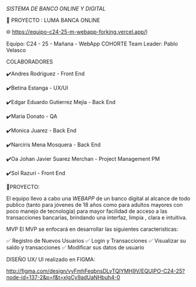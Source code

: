 *SISTEMA DE BANCO ONLINE Y DIGITAL*

🚀 PROYECTO : LUMA BANCA ONLINE


🌐 https://equipo-c24-25-m-webapp-forking.vercel.app/)

Equipo: C24 - 25 - Mañana - WebApp
COHORTE
Team Leader: Pablo Velasco

COLABORADORES

✔️Andres Rodriguez - Front End

✔️Betina Estanga - UX/UI

✔️Edgar Eduardo Gutierrez Mejia - Back End

✔️Maria Donato - QA

✔️Monica Juarez - Back End

✔️Narciris Mena Mosquera - Back End

✔️Oa Johan Javier Suarez Merchan - Project Management PM

✔️Sol Razuri - Front End


📌PROYECTO:

El equipo llevo a cabo una *WEBAPP* de un banco digital al alcance de todo publico (tanto para jóvenes de 18 años como para adultos mayores con poco manejo de tecnología) para mayor facilidad de acceso a las transacciones bancarias, brindando una interfaz, limpia , clara e intuitiva.

MVP 
El MVP se enfocará en desarrollar las siguientes caracteristicas:

✅ Registro de Nuevos Usuarios
✅ Login  y  Transacciones
✅ Visualizar su saldo y transacciones
✅ Modificar sus datos de usuario 

DISEÑO UX/ UI realizado en FIGMA:

http://figma.com/design/vyFmhFeqbnsDLvTQlYMH9V/EQUIPO-C24-25?node-id=137-2&p=f&t=xlgCy9adUaNHbuh4-0
